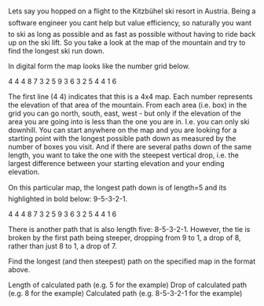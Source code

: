 Lets say you hopped on a flight to the Kitzbühel ski resort in Austria. Being a software engineer you
cant help but value efficiency, so naturally you want to ski as long as possible and as fast as possible
without having to ride back up on the ski lift. So you take a look at the map of the mountain and try
to find the longest ski run down.


In digital form the map looks like the number grid below.


   4 4
   4 8 7 3
   2 5 9 3
   6 3 2 5
   4 4 1 6


The first line (4 4) indicates that this is a 4x4 map. Each number represents the elevation of that area
of the mountain. From each area (i.e. box) in the grid you can go north, south, east, west - but only if
the elevation of the area you are going into is less than the one you are in. I.e. you can only ski
downhill. You can start anywhere on the map and you are looking for a starting point with the
longest possible path down as measured by the number of boxes you visit. And if there are several
paths down of the same length, you want to take the one with the steepest vertical drop, i.e. the
largest difference between your starting elevation and your ending elevation.


On this particular map, the longest path down is of length=5 and its highlighted in bold below: 9-5-3-2-1.


   4 4
   4 8 7 3
   2 5 9 3
   6 3 2 5
   4 4 1 6


There is another path that is also length five: 8-5-3-2-1. However, the tie is broken by the first path
being steeper, dropping from 9 to 1, a drop of 8, rather than just 8 to 1, a drop of 7.


Find the longest (and then steepest) path on the specified map in the format above.


Length of calculated path (e.g. 5 for the example)
Drop of calculated path (e.g. 8 for the example)
Calculated path (e.g. 8-5-3-2-1 for the example)